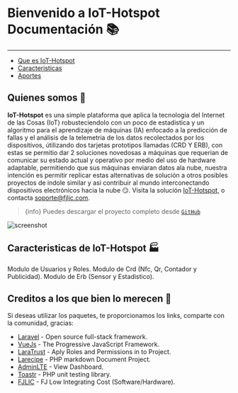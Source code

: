 # Bienvenido a IoT-Hotspot Documentación 📚
---

- [Que es IoT-Hotspot](#overview)
- [Caracteristicas](#features)
- [Aportes](#credits)

<a name="overview"></a>
## Quienes somos 👻

**IoT-Hotspot** es una simple plataforma que aplica la tecnologia del Internet de las Cosas (IoT) robusteciendolo con un poco de estadistica y un algoritmo para el aprendizaje de máquinas (IA) enfocado a la predicción de fallas y el análisis de la telemetria de los datos recolectados por los dispositivos, útilizando dos tarjetas prototipos llamadas (CRD Y ERB), con estas se permitio dar 2 soluciones novedosas a máquinas que requerian de comunicar su estado actual y operativo por medio del uso de hardware adaptable, permitiendo que sus máquinas enviaran datos ala nube, nuestra intención es permitir replicar estas alternativas de solución a otros posibles proyectos de indole similar y asi contribuir al mundo interconectando dispositivos electrónicos hacia la nube 😏. Visita la solución [IoT-Hotspot](https://hotspot.fjlic.com), o contacta [soporte@fjlic.com](https://github.com/fjlic).

> {info} Puedes descargar el proyecto completo desde [`GitHub`](https://github.com/fjlic/IoT-Hotspot-Laravel)


![screenshot](https://hotspot.fjlic.com/storage/Images/Hotspot_1.PNG)

<a name="features"></a>
## Caracteristicas de IoT-Hotspot 🏭

<larecipe-card>
    <larecipe-badge type="success" circle class="mr-2" icon="fa fa-user-astronaut"></larecipe-badge> Modulo de Usuarios y Roles.
    <larecipe-progress type="info" :value="100"></larecipe-progress>
</larecipe-card>

<larecipe-card>
    <larecipe-badge type="warning" circle class="mr-2" icon="fa fa-space-shuttle"></larecipe-badge> Modulo de Crd (Nfc, Qr, Contador y Publicidad).
    <larecipe-progress :striped="true" :animated="true" type="info" :value="100"></larecipe-progress>
</larecipe-card>

<larecipe-card>
    <larecipe-badge type="danger" circle class="mr-2" icon="fa fa-rocket"></larecipe-badge> Modulo de Erb (Sensor y Estadistico).
    <larecipe-progress :striped="true" :animated="true" type="info" :value="100"></larecipe-progress>
</larecipe-card>

<a name="credits"></a>
## Creditos a los que bien lo merecen 👏

Si deseas utilizar los paquetes, te proporcionamos los links, comparte con la comunidad, gracias:

+ [Laravel](https://laravel.com) - Open source full-stack framework.
+ [VueJs](https://vuejs.org) - The Progressive JavaScript Framework.
+ [LaraTrust](https://laratrust.santigarcor.me) - Aply Roles and Permissions in to Project.
+ [Larecipe](https://larecipe.binarytorch.com.my) - PHP markdown Document Project.
+ [AdminLTE](https://adminlte.io/themes/v3/) - View Dashboard.
+ [Toastr](https://codeseven.github.io/toastr) - PHP unit testing library.
+ [FJLIC](https://fjlic.com) - FJ Low Integrating Cost (Software/Hardware).


<larecipe-newsletter></larecipe-newsletter>
